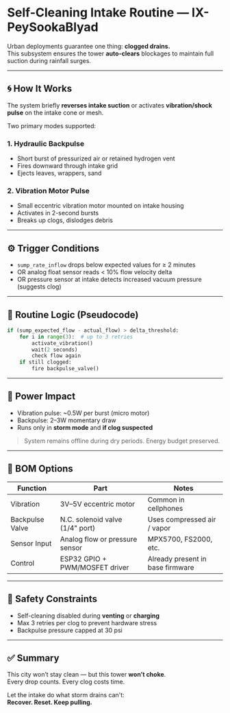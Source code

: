 # Self-Cleaning Intake Routine — IX-PeySookaBlyad

Urban deployments guarantee one thing: **clogged drains.**  
This subsystem ensures the tower **auto-clears** blockages to maintain full suction during rainfall surges.

---

## 🌀 How It Works

The system briefly **reverses intake suction** or activates **vibration/shock pulse** on the intake cone or mesh.

Two primary modes supported:

### 1. **Hydraulic Backpulse**
- Short burst of pressurized air or retained hydrogen vent
- Fires downward through intake grid
- Ejects leaves, wrappers, sand

### 2. **Vibration Motor Pulse**
- Small eccentric vibration motor mounted on intake housing
- Activates in 2-second bursts
- Breaks up clogs, dislodges debris

---

## ⚙️ Trigger Conditions

- `sump_rate_inflow` drops below expected values for ≥ 2 minutes  
- OR analog float sensor reads < 10% flow velocity delta  
- OR pressure sensor at intake detects increased vacuum pressure (suggests clog)

---

## 🧠 Routine Logic (Pseudocode)

```python
if (sump_expected_flow - actual_flow) > delta_threshold:
    for i in range(3):  # up to 3 retries
        activate_vibration()
        wait(2 seconds)
        check flow again
    if still clogged:
        fire backpulse_valve()
```

---

## 🔋 Power Impact

- Vibration pulse: ~0.5W per burst (micro motor)  
- Backpulse: 2–3W momentary draw  
- Runs only in **storm mode** and **if clog suspected**  

> System remains offline during dry periods. Energy budget preserved.

---

## 🧱 BOM Options

| Function       | Part                              | Notes                         |
|----------------|-----------------------------------|-------------------------------|
| Vibration      | 3V–5V eccentric motor              | Common in cellphones          |
| Backpulse Valve| N.C. solenoid valve (1/4" port)   | Uses compressed air / vapor   |
| Sensor Input   | Analog flow or pressure sensor    | MPX5700, FS2000, etc.         |
| Control        | ESP32 GPIO + PWM/MOSFET driver    | Already present in base firmware |

---

## 🌊 Safety Constraints

- Self-cleaning disabled during **venting** or **charging**  
- Max 3 retries per clog to prevent hardware stress  
- Backpulse pressure capped at 30 psi  

---

## ✅ Summary

This city won’t stay clean — but this tower **won’t choke**.  
Every drop counts. Every clog costs time.

Let the intake do what storm drains can't:  
**Recover. Reset. Keep pulling.**
